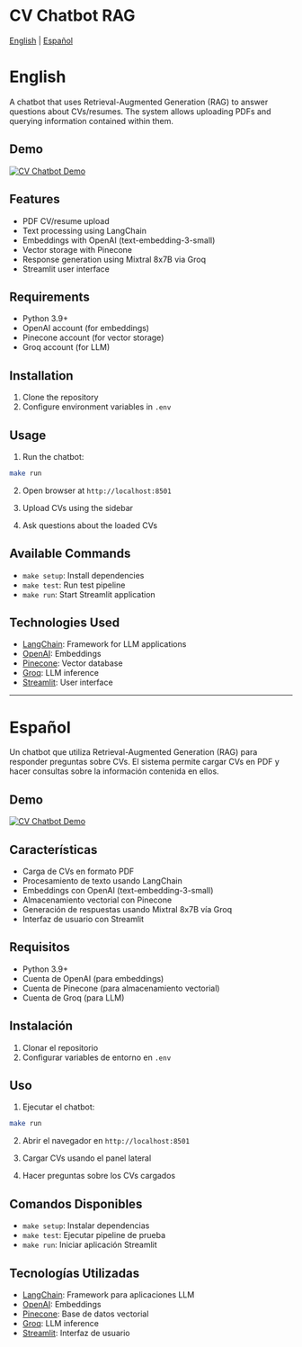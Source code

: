 # CV Chatbot RAG

[English](#english) | [Español](#español)

# English

A chatbot that uses Retrieval-Augmented Generation (RAG) to answer questions about CVs/resumes. The system allows uploading PDFs and querying information contained within them.

## Demo

[![CV Chatbot Demo](https://cdn.loom.com/sessions/thumbnails/4247e48a256940ab993778769ba2f649-with-play.gif)](https://www.loom.com/share/4247e48a256940ab993778769ba2f649?sid=be2e3857-6334-432b-94bb-64944c7395b1)

## Features

- PDF CV/resume upload
- Text processing using LangChain
- Embeddings with OpenAI (text-embedding-3-small)
- Vector storage with Pinecone
- Response generation using Mixtral 8x7B via Groq
- Streamlit user interface

## Requirements

- Python 3.9+
- OpenAI account (for embeddings)
- Pinecone account (for vector storage)
- Groq account (for LLM)

## Installation

1. Clone the repository
2. Configure environment variables in `.env`

## Usage

1. Run the chatbot:

```bash
make run
```

2. Open browser at `http://localhost:8501`

3. Upload CVs using the sidebar

4. Ask questions about the loaded CVs

## Available Commands

- `make setup`: Install dependencies
- `make test`: Run test pipeline
- `make run`: Start Streamlit application

## Technologies Used

- [LangChain](https://python.langchain.com/): Framework for LLM applications
- [OpenAI](https://openai.com/): Embeddings
- [Pinecone](https://www.pinecone.io/): Vector database
- [Groq](https://groq.com/): LLM inference
- [Streamlit](https://streamlit.io/): User interface

---

# Español

Un chatbot que utiliza Retrieval-Augmented Generation (RAG) para responder preguntas sobre CVs. El sistema permite cargar CVs en PDF y hacer consultas sobre la información contenida en ellos.

## Demo

[![CV Chatbot Demo](https://cdn.loom.com/sessions/thumbnails/4247e48a256940ab993778769ba2f649-with-play.gif)](https://www.loom.com/share/4247e48a256940ab993778769ba2f649?sid=be2e3857-6334-432b-94bb-64944c7395b1)

## Características

- Carga de CVs en formato PDF
- Procesamiento de texto usando LangChain
- Embeddings con OpenAI (text-embedding-3-small)
- Almacenamiento vectorial con Pinecone
- Generación de respuestas usando Mixtral 8x7B vía Groq
- Interfaz de usuario con Streamlit

## Requisitos

- Python 3.9+
- Cuenta de OpenAI (para embeddings)
- Cuenta de Pinecone (para almacenamiento vectorial)
- Cuenta de Groq (para LLM)

## Instalación

1. Clonar el repositorio
2. Configurar variables de entorno en `.env`

## Uso

1. Ejecutar el chatbot:

```bash
make run
```

2. Abrir el navegador en `http://localhost:8501`

3. Cargar CVs usando el panel lateral

4. Hacer preguntas sobre los CVs cargados

## Comandos Disponibles

- `make setup`: Instalar dependencias
- `make test`: Ejecutar pipeline de prueba
- `make run`: Iniciar aplicación Streamlit

## Tecnologías Utilizadas

- [LangChain](https://python.langchain.com/): Framework para aplicaciones LLM
- [OpenAI](https://openai.com/): Embeddings
- [Pinecone](https://www.pinecone.io/): Base de datos vectorial
- [Groq](https://groq.com/): LLM inference
- [Streamlit](https://streamlit.io/): Interfaz de usuario
